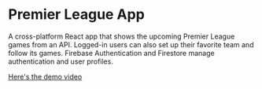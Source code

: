 # Premier League App
A cross-platform React app that shows the upcoming Premier League games from an API. Logged-in users can also set up their favorite team and follow its games. Firebase Authentication and Firestore manage authentication and user profiles.

[Here's the demo video](https://drive.google.com/file/d/1WUStIYqFRedOqZdl1FMf-6Mn0TRGsLU-/view?usp=sharing)
